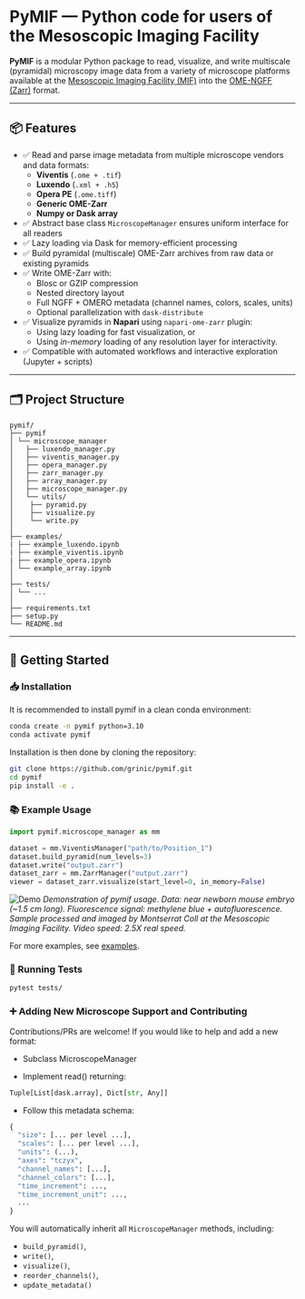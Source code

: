 # PyMIF — Python code for users of the Mesoscopic Imaging Facility

**PyMIF** is a modular Python package to read, visualize, and write multiscale (pyramidal) microscopy image data from a variety of microscope platforms available at the [Mesoscopic Imaging Facility (MIF)](https://www.embl.org/groups/mesoscopic-imaging-facility/) into the [OME-NGFF (Zarr)](https://ngff.openmicroscopy.org/) format.

---

## 📦 Features

- ✅ Read and parse image metadata from multiple microscope vendors and data formats:
  - **Viventis** (`.ome + .tif`)
  - **Luxendo** (`.xml + .h5`)
  - **Opera PE** (`.ome.tiff`)
  - **Generic OME-Zarr**
  - **Numpy or Dask array**
- ✅ Abstract base class `MicroscopeManager` ensures uniform interface for all readers
- ✅ Lazy loading via Dask for memory-efficient processing
- ✅ Build pyramidal (multiscale) OME-Zarr archives from raw data or existing pyramids
- ✅ Write OME-Zarr with:
  - Blosc or GZIP compression
  - Nested directory layout
  - Full NGFF + OMERO metadata (channel names, colors, scales, units)
  - Optional parallelization with `dask-distribute`
- ✅ Visualize pyramids in **Napari** using `napari-ome-zarr` plugin:
  - Using lazy loading for fast visualization, or
  - Using *in-memory* loading of any resolution layer for interactivity.
- ✅ Compatible with automated workflows and interactive exploration (Jupyter + scripts)

---

## 🗂️ Project Structure

```
pymif/
├── pymif
│ └── microscope_manager
│   ├── luxendo_manager.py
│   ├── viventis_manager.py
│   ├── opera_manager.py
│   ├── zarr_manager.py
│   ├── array_manager.py
│   ├── microscope_manager.py
│   └── utils/
│    ├── pyramid.py
│    ├── visualize.py
│    └── write.py
│
├── examples/
| ├── example_luxendo.ipynb
| ├── example_viventis.ipynb
| ├── example_opera.ipynb
│ └── example_array.ipynb
│
├── tests/
│ └── ...
│
├── requirements.txt
├── setup.py
└── README.md
```


---

## 🚀 Getting Started

### 📥 Installation

It is recommended to install pymif in a clean conda environment:

```bash
conda create -n pymif python=3.10
conda activate pymif
```

Installation is then done by cloning the repository:

```bash
git clone https://github.com/grinic/pymif.git
cd pymif
pip install -e .
```

### 📚 Example Usage

```python
import pymif.microscope_manager as mm

dataset = mm.ViventisManager("path/to/Position_1")
dataset.build_pyramid(num_levels=3)
dataset.write("output.zarr")
dataset_zarr = mm.ZarrManager("output.zarr")
viewer = dataset_zarr.visualize(start_level=0, in_memory=False)
```

![Demo](../documentation/demo.gif)
*Demonstration of pymif usage. Data: near newborn mouse embryo (~1.5 cm long). Fluorescence signal: methylene blue + autofluorescence. Sample processed and imaged by Montserrat Coll at the Mesoscopic Imaging Facility. Video speed: 2.5X real speed.*


For more examples, see [examples](../examples/).

### 🧪 Running Tests

```bash
pytest tests/
```

### ➕ Adding New Microscope Support and Contributing

Contributions/PRs are welcome! If you would like to help and add a new format:

- Subclass MicroscopeManager

- Implement read() returning:

```python
Tuple[List[dask.array], Dict[str, Any]]
```

- Follow this metadata schema:

```python
{
  "size": [... per level ...],
  "scales": [... per level ...],
  "units": (...),
  "axes": "tczyx",
  "channel_names": [...],
  "channel_colors": [...],
  "time_increment": ...,
  "time_increment_unit": ...,
  ...
}
```

You will automatically inherit all `MicroscopeManager` methods, including:
- `build_pyramid()`, 
- `write()`, 
- `visualize()`,
- `reorder_channels()`,
- `update_metadata()`
